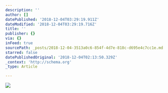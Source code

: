 ```yaml
---
description: ''
author: []
datePublished: '2018-12-04T03:29:19.911Z'
dateModified: '2018-12-04T03:29:19.716Z'
title: ''
publisher: {}
via: {}
inFeed: true
sourcePath: _posts/2018-12-04-3513a0c6-854f-4d7e-818c-d695e4c7cc1e.md
starred: false
datePublishedOriginal: '2018-12-04T02:13:50.329Z'
_context: 'http://schema.org'
_type: Article

---
```

![](https://the-grid-user-content.s3-us-west-2.amazonaws.com/fca67bd1-02ff-43cc-aadd-e3b1c91d029f.jpg)